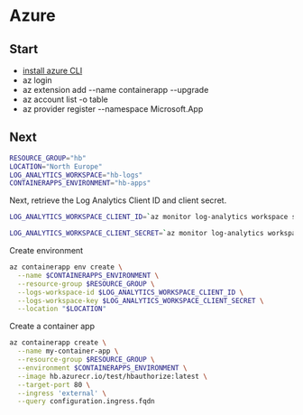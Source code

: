 # Azure

## Start
- [install azure CLI](https://docs.microsoft.com/en-us/cli/azure/install-azure-cli)
- az login
- az extension add --name containerapp --upgrade
- az account list -o table
- az provider register --namespace Microsoft.App

## Next
```sh
RESOURCE_GROUP="hb"
LOCATION="North Europe"
LOG_ANALYTICS_WORKSPACE="hb-logs"
CONTAINERAPPS_ENVIRONMENT="hb-apps"
```

Next, retrieve the Log Analytics Client ID and client secret. 
```sh
LOG_ANALYTICS_WORKSPACE_CLIENT_ID=`az monitor log-analytics workspace show --query customerId -g $RESOURCE_GROUP -n $LOG_ANALYTICS_WORKSPACE --out tsv`
```

```sh
LOG_ANALYTICS_WORKSPACE_CLIENT_SECRET=`az monitor log-analytics workspace get-shared-keys --query primarySharedKey -g $RESOURCE_GROUP -n $LOG_ANALYTICS_WORKSPACE --out tsv`
```

Create environment

```sh
az containerapp env create \
  --name $CONTAINERAPPS_ENVIRONMENT \
  --resource-group $RESOURCE_GROUP \
  --logs-workspace-id $LOG_ANALYTICS_WORKSPACE_CLIENT_ID \
  --logs-workspace-key $LOG_ANALYTICS_WORKSPACE_CLIENT_SECRET \
  --location "$LOCATION"
```

Create a container app

```sh
az containerapp create \
  --name my-container-app \
  --resource-group $RESOURCE_GROUP \
  --environment $CONTAINERAPPS_ENVIRONMENT \
  --image hb.azurecr.io/test/hbauthorize:latest \
  --target-port 80 \
  --ingress 'external' \
  --query configuration.ingress.fqdn
```